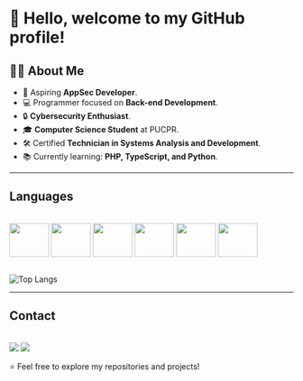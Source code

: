 # 👋 Hello, welcome to my GitHub profile!



## 👨‍🎓 About Me  
- 🎯 Aspiring **AppSec Developer**.  
- 💻 Programmer focused on **Back-end Development**.  
- 🔒 **Cybersecurity Enthusiast**.  
- 🎓 **Computer Science Student** at PUCPR.  
- 🛠️ Certified **Technician in Systems Analysis and Development**.  
- 📚 Currently learning: **PHP, TypeScript, and Python**.  

---

## Languages

<div style="display: inline_block"><br>
<img align="center" height="60" width="70" src="https://cdn.jsdelivr.net/gh/devicons/devicon@latest/icons/javascript/javascript-original.svg" />          
<img align="center" height="60" width="70" src="https://cdn.jsdelivr.net/gh/devicons/devicon@latest/icons/typescript/typescript-original.svg" />
<img align="center" height="60" width="70" src="https://cdn.jsdelivr.net/gh/devicons/devicon@latest/icons/python/python-original.svg" />
<img align="center" height="60" width="70" src="https://cdn.jsdelivr.net/gh/devicons/devicon@latest/icons/php/php-original.svg" />
<img align="center" height="60" width="70" src="https://cdn.jsdelivr.net/gh/devicons/devicon@latest/icons/csharp/csharp-original.svg" />
<img align="center" height="60" width="70" src="https://cdn.jsdelivr.net/gh/devicons/devicon@latest/icons/java/java-original.svg" />       
</div><br>      

![Top Langs](https://github-readme-stats.vercel.app/api/top-langs/?username=devPatrickDavidson&layout=compact&theme=midnight-purple)

---

## Contact
<div style="display: inline_block"><br>
<a href = "mailto:patrick.davidsoncarvalho@gmail.com"><img src="https://img.shields.io/badge/-Gmail-%23333?style=for-the-badge&logo=gmail&logoColor=white" target="_blank"></a>
<a href="https://www.linkedin.com/in/devPatrickDavidson" target="_blank"><img src="https://img.shields.io/badge/-LinkedIn-%230077B5?style=for-the-badge&logo=linkedin&logoColor=white" target="_blank"></a> 
</div>    

⭐ Feel free to explore my repositories and projects!  

